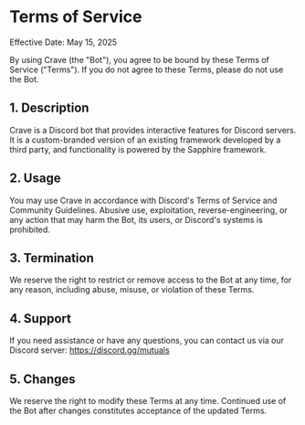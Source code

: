 # Terms of Service

Effective Date: May 15, 2025

By using Crave (the "Bot"), you agree to be bound by these Terms of Service ("Terms"). If you do not agree to these Terms, please do not use the Bot.

## 1. Description
Crave is a Discord bot that provides interactive features for Discord servers. It is a custom-branded version of an existing framework developed by a third party, and functionality is powered by the Sapphire framework.

## 2. Usage
You may use Crave in accordance with Discord's Terms of Service and Community Guidelines. Abusive use, exploitation, reverse-engineering, or any action that may harm the Bot, its users, or Discord's systems is prohibited.

## 3. Termination
We reserve the right to restrict or remove access to the Bot at any time, for any reason, including abuse, misuse, or violation of these Terms.

## 4. Support
If you need assistance or have any questions, you can contact us via our Discord server: https://discord.gg/mutuals

## 5. Changes
We reserve the right to modify these Terms at any time. Continued use of the Bot after changes constitutes acceptance of the updated Terms.
